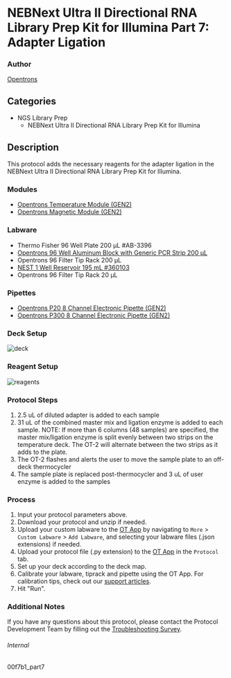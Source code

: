 # NEBNext Ultra II Directional RNA Library Prep Kit for Illumina Part 7: Adapter Ligation


### Author
[Opentrons](https://opentrons.com/)




## Categories
* NGS Library Prep
	*  NEBNext Ultra II Directional RNA Library Prep Kit for Illumina


## Description
This protocol adds the necessary reagents for the adapter ligation in the  NEBNext Ultra II Directional RNA Library Prep Kit for Illumina.


### Modules
* [Opentrons Temperature Module (GEN2)](https://shop.opentrons.com/temperature-module-gen2/)
* [Opentrons Magnetic Module (GEN2)](https://shop.opentrons.com/magnetic-module-gen2/)


### Labware
* Thermo Fisher 96 Well Plate 200 µL #AB-3396
* [Opentrons 96 Well Aluminum Block with Generic PCR Strip 200 µL](https://shop.opentrons.com/collections/hardware-modules/products/aluminum-block-set)
* Opentrons 96 Filter Tip Rack 200 µL
* [NEST 1 Well Reservoir 195 mL #360103](http://www.cell-nest.com/page94?_l=en&product_id=102)
* Opentrons 96 Filter Tip Rack 20 µL


### Pipettes
* [Opentrons P20 8 Channel Electronic Pipette (GEN2)](https://shop.opentrons.com/8-channel-electronic-pipette/)
* [Opentrons P300 8 Channel Electronic Pipette (GEN2)](https://shop.opentrons.com/8-channel-electronic-pipette/)


### Deck Setup
![deck](https://opentrons-protocol-library-website.s3.amazonaws.com/custom-README-images/00f7b1/Part+7/deck.png)


### Reagent Setup
![reagents](https://opentrons-protocol-library-website.s3.amazonaws.com/custom-README-images/00f7b1/Part+7/reagents.png)


### Protocol Steps
1. 2.5 uL of diluted adapter is added to each sample
2. 31 uL of the combined master mix and ligation enzyme is added to each sample. NOTE: If more than 6 columns (48 samples) are specified, the master mix/ligation enzyme is split evenly between two strips on the temperature deck. The OT-2 will alternate between the two strips as it adds to the plate.
3. The OT-2 flashes and alerts the user to move the sample plate to an off-deck thermocycler
4. The sample plate is replaced post-thermocycler and 3 uL of user enzyme is added to the samples


### Process
1. Input your protocol parameters above.
2. Download your protocol and unzip if needed.
3. Upload your custom labware to the [OT App](https://opentrons.com/ot-app) by navigating to `More` > `Custom Labware` > `Add Labware`, and selecting your labware files (.json extensions) if needed.
4. Upload your protocol file (.py extension) to the [OT App](https://opentrons.com/ot-app) in the `Protocol` tab.
5. Set up your deck according to the deck map.
6. Calibrate your labware, tiprack and pipette using the OT App. For calibration tips, check out our [support articles](https://support.opentrons.com/en/collections/1559720-guide-for-getting-started-with-the-ot-2).
7. Hit "Run".


### Additional Notes
If you have any questions about this protocol, please contact the Protocol Development Team by filling out the [Troubleshooting Survey](https://protocol-troubleshooting.paperform.co/).


###### Internal
00f7b1_part7
